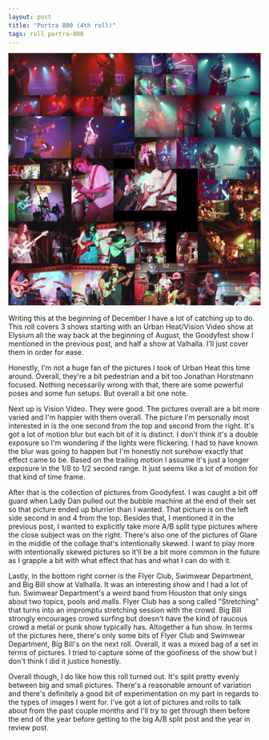 ```yaml
---
layout: post
title: "Portra 800 (4th roll)"
tags: roll portra-800
---
```


![Portra 800](/assets/rolls/Portra800-4.jpg)

Writing this at the beginning of December I have a lot of catching up to do. This roll covers 3 shows starting with an Urban Heat/Vision Video show at Elysium all the way back at the beginning of August, the Goodyfest show I mentioned in the previous post, and half a show at Valhalla. I'll just cover them in order for ease.

Honestly, I'm not a huge fan of the pictures I took of Urban Heat this time around. Overall, they're a bit pedestrian and a bit too Jonathan Horstmann focused. Nothing necessarily wrong with that, there are some powerful poses and some fun setups. But overall a bit one note.

Next up is Vision Video. They were good. The pictures overall are a bit more varied and I'm happier with them overall. The picture I'm personally most interested in is the one second from the top and second from the right. It's got a lot of motion blur but each bit of it is distinct. I don't think it's a double exposure so I'm wondering if the lights were flickering. I had to have known the blur was going to happen but I'm honestly not surehow exactly that effect came to be. Based on the trailing motion I assume it's just a longer exposure in the 1/8 to 1/2 second range. It just seems like a lot of motion for that kind of time frame.

After that is the collection of pictures from Goodyfest. I was caught a bit off guard when Lady Dan pulled out the bubble machine at the end of their set so that picture ended up blurrier than I wanted. That picture is on the left side second in and 4 from the top. Besides that, I mentioned it in the previous post, I wanted to explicitly take more A/B split type pictures where the close subject was on the right. There's also one of the pictures of Glare in the middle of the collage that's intentionally skewed. I want to play more with intentionally skewed pictures so it'll be a bit more common in the future as I grapple a bit with what effect that has and what I can do with it.

Lastly, in the bottom right corner is the Flyer Club, Swimwear Department, and Big Bill show at Valhalla. It was an interesting show and I had a lot of fun. Swimwear Department's a weird band from Houston that only sings about two topics, pools and malls. Flyer Club has a song called "Stretching" that turns into an impromptu stretching session with the crowd. Big Bill strongly encourages crowd surfing but doesn't have the kind of raucous crowd a metal or punk show typically has. Altogether a fun show. In terms of the pictures here, there's only some bits of Flyer Club and Swimwear Department, Big Bill's on the next roll. Overall, it was a mixed bag of a set in terms of pictures. I tried to capture some of the goofiness of the show but I don't think I did it justice honestly.

Overall though, I do like how this roll turned out. It's split pretty evenly between big and small pictures. There's a reasonable amount of variation and there's definitely a good bit of experimentation on my part in regards to the types of images I went for. I've got a lot of pictures and rolls to talk about from the past couple months and I'll try to get through them before the end of the year before getting to the big A/B split post and the year in review post.
